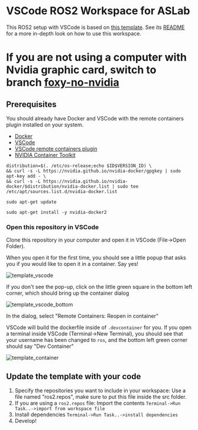 # VSCode ROS2 Workspace for ASLab

This ROS2 setup with VSCode is based on [this template](https://github.com/athackst/vscode_ros2_workspace). See its [README](https://github.com/athackst/vscode_ros2_workspace/blob/foxy/README.md) for a more in-depth look on how to use this workspace.

# If you are not using a computer with Nvidia graphic card, switch to branch [foxy-no-nvidia](https://github.com/aslab/ros2_docker/tree/foxy-no-nvidia)
## Prerequisites

You should already have Docker and VSCode with the remote containers plugin installed on your system.

* [Docker](https://docs.docker.com/engine/install/)
* [VSCode](https://code.visualstudio.com/)
* [VSCode remote containers plugin](https://marketplace.visualstudio.com/items?itemName=ms-vscode-remote.remote-containers)
* [NVIDIA Container Toolkit](https://docs.nvidia.com/datacenter/cloud-native/container-toolkit/install-guide.html#pre-requisites)
```
distribution=$(. /etc/os-release;echo $ID$VERSION_ID) \
&& curl -s -L https://nvidia.github.io/nvidia-docker/gpgkey | sudo apt-key add - \
&& curl -s -L https://nvidia.github.io/nvidia-docker/$distribution/nvidia-docker.list | sudo tee /etc/apt/sources.list.d/nvidia-docker.list

sudo apt-get update

sudo apt-get install -y nvidia-docker2
```


### Open this repository in VSCode

Clone this repository in your computer and open it in VSCode (File->Open Folder). 

When you open it for the first time, you should see a little popup that asks you if you would like to open it in a container.  Say yes!

![template_vscode](https://user-images.githubusercontent.com/6098197/91332551-36898100-e781-11ea-9080-729964373719.png)

If you don't see the pop-up, click on the little green square in the bottom left corner, which should bring up the container dialog

![template_vscode_bottom](https://user-images.githubusercontent.com/6098197/91332638-5d47b780-e781-11ea-9fb6-4d134dbfc464.png)

In the dialog, select "Remote Containers: Reopen in container"

VSCode will build the dockerfile inside of `.devcontainer` for you.  If you open a terminal inside VSCode (Terminal->New Terminal), you should see that your username has been changed to `ros`, and the bottom left green corner should say "Dev Container"

![template_container](https://user-images.githubusercontent.com/6098197/91332895-adbf1500-e781-11ea-8afc-7a22a5340d4a.png)


## Update the template with your code

1. Specify the repositories you want to include in your workspace: Use a file named "ros2.repos", make sure to put this file inside the src folder.
2. If you are using a `ros2.repos` file: Import the contents `Terminal->Run Task..->import from workspace file`
3. Install dependencies `Terminal->Run Task..->install dependencies`
4. Develop!
